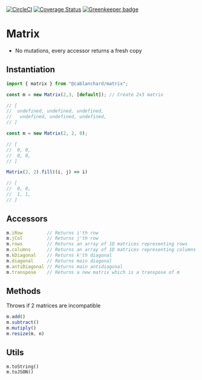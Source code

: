 [![CircleCI](https://circleci.com/gh/cblanc/matrix.svg?style=svg)](https://circleci.com/gh/cblanc/matrix) [![Coverage Status](https://coveralls.io/repos/github/cblanc/matrix/badge.svg?branch=master)](https://coveralls.io/github/cblanc/matrix?branch=master) [![Greenkeeper badge](https://badges.greenkeeper.io/cblanc/matrix.svg)](https://greenkeeper.io/)

# Matrix

- No mutations, every accessor returns a fresh copy

## Instantiation

```javascript
import { matrix } from "@cablanchard/matrix";

const m = new Matrix(2,3, [default]); // Create 2x3 matrix

// [
// 	undefined, undefined, undefined,
//   undefined, undefined, undefined,
// ]

const m = new Matrix(2, 2, 0);

// [
// 	0, 0,
//  0, 0,
// ]

Matrix(2, 2).fill((i, j) => i)

// [
// 	0, 0,
//  1, 1,
// ]
```

## Accessors

```javascript
m.iRow         // Returns i'th row
m.jCol         // Returns j'th row
m.rows         // Returns an array of 1D matrices representing rows
m.columns      // Returns an array of 1D matrices representing columns
m.kDiagonal    // Returns k'th diagonal
m.diagonal     // Returns main diagonal
m.antiDiagonal // Returns main antidiagonal
m.transpose    // Returns a new matrix which is a transpose of m
```

## Methods

Throws if 2 matrices are incompatible

```javascript
m.add()
m.subtract()
m.mutiply()
m.resize(m, n)
```

## Utils

```
m.toString()
m.toJSON()
```
